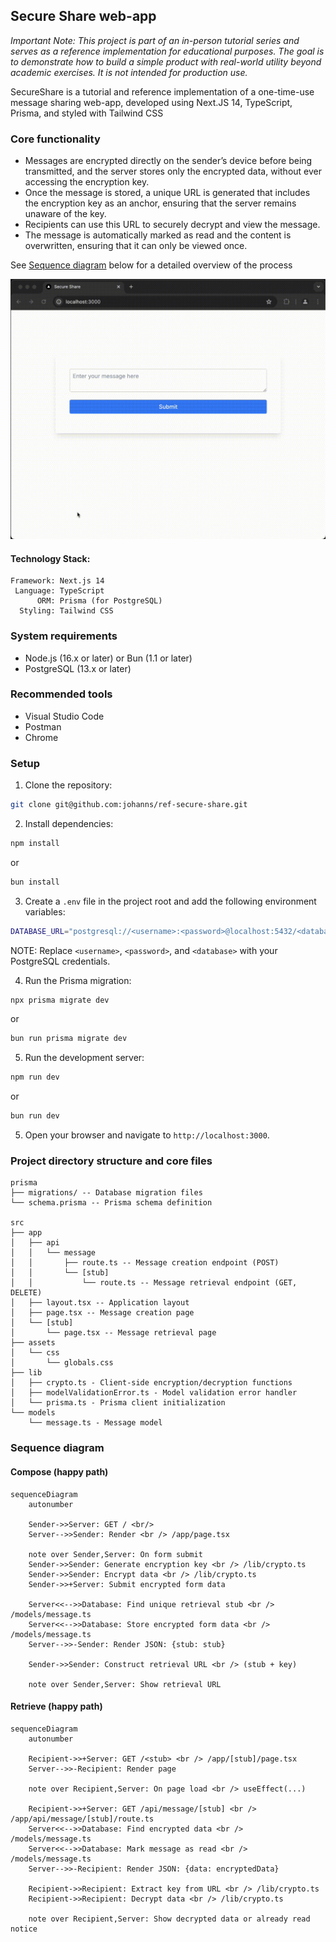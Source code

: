 ## Secure Share web-app

*Important Note: This project is part of an in-person tutorial series and serves as a reference implementation for educational purposes. The goal is to demonstrate how to build a simple product with real-world utility beyond academic exercises. It is not intended for production use.*

SecureShare is a tutorial and reference implementation of a one-time-use message sharing web-app, developed using Next.JS 14, TypeScript, Prisma, and styled with Tailwind CSS

### Core functionality

- Messages are encrypted directly on the sender’s device before being transmitted, and the server stores only the encrypted data, without ever accessing the encryption key.
- Once the message is stored, a unique URL is generated that includes the encryption key as an anchor, ensuring that the server remains unaware of the key.
- Recipients can use this URL to securely decrypt and view the message.
- The message is automatically marked as read and the content is overwritten, ensuring that it can only be viewed once.

See [Sequence diagram](#sequence-diagram) below for a detailed overview of the process

![Demo](/doc/screencast.gif)

#### Technology Stack:

    Framework: Next.js 14
     Language: TypeScript
          ORM: Prisma (for PostgreSQL)
      Styling: Tailwind CSS

### System requirements

- Node.js (16.x or later) or Bun (1.1 or later)
- PostgreSQL (13.x or later)

### Recommended tools

- Visual Studio Code
- Postman
- Chrome

### Setup

1. Clone the repository:

```bash
git clone git@github.com:johanns/ref-secure-share.git
```

2. Install dependencies:

```bash
npm install
```
or
```bash
bun install
```

3. Create a `.env` file in the project root and add the following environment variables:

```bash
DATABASE_URL="postgresql://<username>:<password>@localhost:5432/<database>"
```

NOTE: Replace `<username>`, `<password>`, and `<database>` with your PostgreSQL credentials.

4. Run the Prisma migration:

```bash
npx prisma migrate dev
```
or
```bash
bun run prisma migrate dev
```

5. Run the development server:

```bash
npm run dev
```
or
```bash
bun run dev
```

5. Open your browser and navigate to `http://localhost:3000`.

### Project directory structure and core files

```
prisma
├── migrations/ -- Database migration files
└── schema.prisma -- Prisma schema definition

src
├── app
│   ├── api
│   │   └── message
│   │       ├── route.ts -- Message creation endpoint (POST)
│   │       └── [stub]
│   │           └── route.ts -- Message retrieval endpoint (GET, DELETE)
│   ├── layout.tsx -- Application layout
│   ├── page.tsx -- Message creation page
│   └── [stub]
│       └── page.tsx -- Message retrieval page
├── assets
│   └── css
│       └── globals.css
├── lib
│   ├── crypto.ts - Client-side encryption/decryption functions
│   ├── modelValidationError.ts - Model validation error handler
│   └── prisma.ts - Prisma client initialization
└── models
    └── message.ts - Message model
```

### Sequence diagram

#### Compose (happy path)

```mermaid
sequenceDiagram
    autonumber

    Sender->>Server: GET / <br/>
    Server-->>Sender: Render <br /> /app/page.tsx

    note over Sender,Server: On form submit
    Sender->>Sender: Generate encryption key <br /> /lib/crypto.ts
    Sender->>Sender: Encrypt data <br /> /lib/crypto.ts
    Sender->>+Server: Submit encrypted form data

    Server<<-->>Database: Find unique retrieval stub <br /> /models/message.ts
    Server<<-->>Database: Store encrypted form data <br /> /models/message.ts
    Server-->>-Sender: Render JSON: {stub: stub}

    Sender->>Sender: Construct retrieval URL <br /> (stub + key)

    note over Sender,Server: Show retrieval URL
```

#### Retrieve (happy path)

```mermaid
sequenceDiagram
    autonumber

    Recipient->>+Server: GET /<stub> <br /> /app/[stub]/page.tsx
    Server-->>-Recipient: Render page

    note over Recipient,Server: On page load <br /> useEffect(...)

    Recipient->>+Server: GET /api/message/[stub] <br /> /app/api/message/[stub]/route.ts
    Server<<-->>Database: Find encrypted data <br /> /models/message.ts
    Server<<-->>Database: Mark message as read <br /> /models/message.ts
    Server-->>-Recipient: Render JSON: {data: encryptedData}

    Recipient->>Recipient: Extract key from URL <br /> /lib/crypto.ts
    Recipient->>Recipient: Decrypt data <br /> /lib/crypto.ts

    note over Recipient,Server: Show decrypted data or already read notice
```
